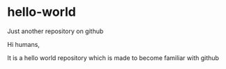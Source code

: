 # hello-world
Just another repository on github

Hi humans, 

It is a hello world repository which is made to become familiar with github
